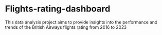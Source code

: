 # Flights-rating-dashboard
This data analysis project aims to provide insights into the performance and trends of the British Airways flights rating from 2016 to 2023
